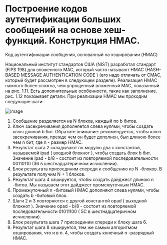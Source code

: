 # Построение кодов аутентификации больших сообщений на основе хеш-функций. Конструкция HMAC.

Код аутентификации сообщения, основанный на хэшировании (HMAC)

Национальный институт стандартов США (NIST) разработал стандарт (FIPS 198) для вложенного MAC, который часто называют HMAC (HASH-BASED MESSAGE AUTHENTICATION CODE ) (его надо отличать от CMAC, который будет рассмотрен в следующем разделе). Реализация HMAC намного более сложна, чем упрощенный вложенный MAC, показанный на рис. 1.11. Есть дополнительные особенности, такие как заполнение. рис. 1.12 показывает детали. При реализации HMAC мы проходим следующие шаги:

![image](https://github.com/kovalevegor/Crypto-Exam/assets/113568414/a8db4531-3c68-49d9-83be-d7fe37b6a790)

1. Сообщение разделяется на N блоков, каждый по b битов.
2. Ключ засекречивания дополняется слева нулями, чтобы создать ключ длиной b бит. Обратите внимание: рекомендуется, чтобы ключ засекречивания, прежде чем он будет дополнен, был длиною более чем n бит, где n - размер HMAC.
3. Результат шага 2 складывают по модулю два с константой, называемой ipad ( входной блокнот ), чтобы создать блок b бит. Значение ipad - b/8 - состоит из повторяемой последовательности 00110110 (36 в шестнадцатеричном исчислении).
4. Блок результата присоединим спереди к сообщению из N -блоков. В результате получим N + 1 блоков.
5. Результат шага 4 хэшируется, чтобы создать дайджест длиною n -битов. Мы называем этот дайджест промежуточным HMAC.
6. Промежуточный n -битовый HMAC дополняют слева нулями, чтобы создать b -битовый блок.
7. Шаги 2 и 3 повторяются с другой константой opad ( выходной блокнот ). Значение opad - b/8 - состоит из повторяемой последовательности 01011100 ( 5C в шестнадцатеричном исчислении).
8. Блок результата шага 7 присоединим спереди к блоку шага 6.
9. Результат шага 8 хэшируется, тем же самым алгоритмом хэширования, что и в п. 4, чтобы создать конечный n -разрядный HMAC.






